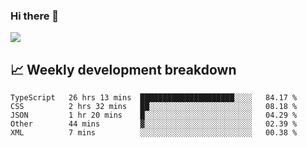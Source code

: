 ### Hi there 👋
<img align="center" src="https://github-readme-stats.vercel.app/api?username=Tumao727&show_icons=true&hide_title=true&theme=dracula" />


## 📈 Weekly development breakdown
<!--START_SECTION:waka-->

```text
TypeScript   26 hrs 13 mins  █████████████████████░░░░   84.17 %
CSS          2 hrs 32 mins   ██░░░░░░░░░░░░░░░░░░░░░░░   08.18 %
JSON         1 hr 20 mins    █░░░░░░░░░░░░░░░░░░░░░░░░   04.29 %
Other        44 mins         ▓░░░░░░░░░░░░░░░░░░░░░░░░   02.39 %
XML          7 mins          ░░░░░░░░░░░░░░░░░░░░░░░░░   00.38 %
```

<!--END_SECTION:waka-->